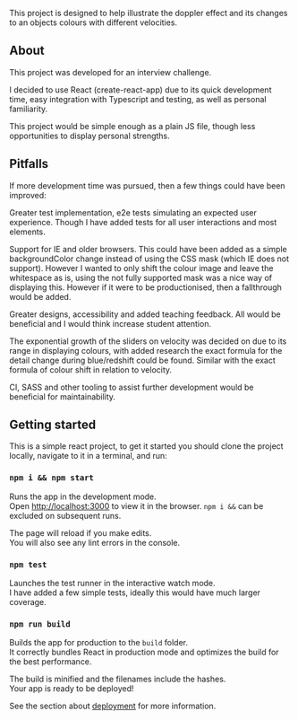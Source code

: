 This project is designed to help illustrate the doppler effect and its changes to an objects colours with different velocities.

## About

This project was developed for an interview challenge.

I decided to use React (create-react-app) due to its quick development time, easy integration with Typescript and testing, as well as personal familiarity.

This project would be simple enough as a plain JS file, though less opportunities to display personal strengths.

## Pitfalls

If more development time was pursued, then a few things could have been improved:

Greater test implementation, e2e tests simulating an expected user experience. Though I have added tests for all user interactions and most elements.

Support for IE and older browsers. This could have been added as a simple backgroundColor change instead of using the CSS mask (which IE does not support). However I wanted to only shift the colour image and leave the whitespace as is, using the not fully supported mask was a nice way of displaying this. However if it were to be productionised, then a fallthrough would be added.

Greater designs, accessibility and added teaching feedback. All would be beneficial and I would think increase student attention.

The exponential growth of the sliders on velocity was decided on due to its range in displaying colours, with added research the exact formula for the detail change during blue/redshift could be found. Similar with the exact formula of colour shift in relation to velocity.

CI, SASS and other tooling to assist further development would be beneficial for maintainability.

## Getting started

This is a simple react project, to get it started you should clone the project locally, navigate to it in a terminal, and run:

### `npm i && npm start`

Runs the app in the development mode.<br />
Open [http://localhost:3000](http://localhost:3000) to view it in the browser.
`npm i &&` can be excluded on subsequent runs.

The page will reload if you make edits.<br />
You will also see any lint errors in the console.

### `npm test`

Launches the test runner in the interactive watch mode.<br />
I have added a few simple tests, ideally this would have much larger coverage.

### `npm run build`

Builds the app for production to the `build` folder.<br />
It correctly bundles React in production mode and optimizes the build for the best performance.

The build is minified and the filenames include the hashes.<br />
Your app is ready to be deployed!

See the section about [deployment](https://facebook.github.io/create-react-app/docs/deployment) for more information.
